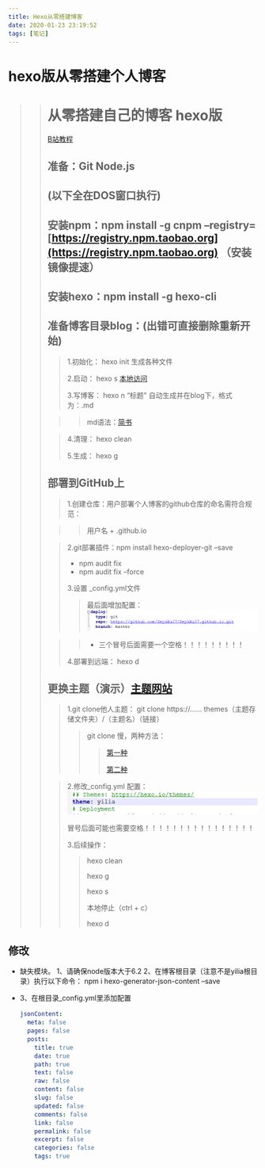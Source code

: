 ```yaml
---
title: Hexo从零搭建博客
date: 2020-01-23 23:19:52
tags: [笔记]
---
```


hexo版从零搭建个人博客
======================

<!--more-->

> > 从零搭建自己的博客 hexo版
> > ===================================================================================
> >
> > [B站教程](https://www.bilibili.com/video/av44544186)
> >
> > 准备：Git Node.js
> > --------------------------------------------------------------
> >
> > (以下全在DOS窗口执行)
> > ---------------------------------------------------------------------
> >
> > 安装npm：npm install -g cnpm –registry=[https://registry.npm.taobao.org](https://registry.npm.taobao.org) （安装镜像提速）
> > --------------------------------------------------------------------------------------------------------------------------------------------------------------------------------------------------------------------------------------------------------------------------------------------------------------
> >
> > 安装hexo：npm install -g hexo-cli
> > ----------------------------------------------------------------------------------------------------------
> >
> > 准备博客目录blog：(出错可直接删除重新开始)
> > -------------------------------------------------------------------------------------------------------------------------------------
> >
> > > 1.初始化： hexo init 生成各种文件
> > >
> > > 2.启动： hexo s [本地访问](http://localhost:4000/)
> > >
> > > 3.写博客： hexo n “标题” 自动生成并在blog下，格式为：.md
> >
> > > > md语法：[简书](https://www.jianshu.com/p/399e5a3c7cc)
> >
> > > 4.清理： hexo clean
> > >
> > > 5.生成： hexo g
> >
> > 部署到GitHub上
> > --------------------------------------------------
> >
> > > 1.创建仓库：用户部署个人博客的github仓库的命名需符合规范：
> >
> > > > 用户名 + .github.io
> >
> > > 2.git部署插件：npm install hexo-deployer-git –save
> > >
> > > -   npm audit fix
> > > -   npm audit fix –force
> > >
> > > 3.设置 \_config.yml文件
> > >
> > > > 最后面增加配置：![img1](https://github.com/ZephXu07/IMG/raw/master/UC%E6%88%AA%E5%9B%BE20190821141914.png)
> >
> > > > -   三个冒号后面需要一个空格！！！！！！！！！
> > >
> > > 4.部署到远端： hexo d
> >
> > 更换主题（演示）[主题网站](https://hexo.io/themes/)
> > -----------------------------------------------------------------------------------------------------------
> >
> > > 1.git clone他人主题： git clone https://…… themes（主题存储文件夹）/（主题名）（链接）
> > >
> > > > git clone 慢，两种方法：
> > > >
> > > > > [第一种](https://blog.csdn.net/TeFuirnever/article/details/99110367)
> > > > >
> > > > > [第二种](https://blog.csdn.net/zhouchangyu1221/article/details/86613081)
> >
> > > 2.修改\_config.yml 配置：![img2](https://github.com/ZephXu07/IMG/raw/master/UC%E6%88%AA%E5%9B%BE20190821145114.png)
> > >
> > > 冒号后面可能也需要空格！！！！！！！！！！！！！！！！
> > >
> > > 3.后续操作：
> > >
> > > > hexo clean
> > > >
> > > > hexo g
> > > >
> > > > hexo s
> > > >
> > > > 本地停止（ctrl + c）
> > > >
> > > > hexo d

修改
--------------------

- 缺失模块。
  1、请确保node版本大于6.2
  2、在博客根目录（注意不是yilia根目录）执行以下命令：
  npm i hexo-generator-json-content –save

- 3、在根目录\_config.yml里添加配置

  ```yml
  jsonContent:
    meta: false
    pages: false
    posts:
      title: true
      date: true
      path: true
      text: false
      raw: false
      content: false
      slug: false
      updated: false
      comments: false
      link: false
      permalink: false
      excerpt: false
      categories: false
      tags: true
  ```

  

  

